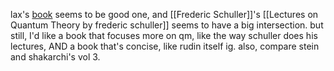 lax's [book](file:///media/xinyaanzyoy/xyz/XinYaanZyoy/port_1969/lib/STEM/math/theory/calculus/analysis/functional/(Pure%20and%20Applied%20Mathematics_%20A%20Wiley-Interscience%20Series%20of%20Texts,%20Monographs%20and%20Tracts)%20Peter%20D.%20Lax%20-%20Functional%20analysis-Wiley%20(2002).djvu) seems to be good one, and [[Frederic Schuller]]'s [[Lectures on Quantum Theory by frederic schuller]] seems to have a big intersection. but still, I'd like a book that focuses more on qm, like the way schuller does his lectures, AND a book that's concise, like rudin itself ig. also, compare stein and shakarchi's vol 3.
